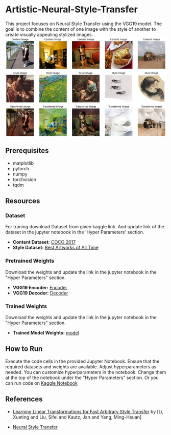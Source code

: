 # Artistic-Neural-Style-Transfer

This project focuses on Neural Style Transfer using the VGG19 model. The goal is to combine the content of one image with the style of another to create visually appealing stylized images.
![example](./example.jpg)

## Prerequisites

- matplotlib  
- pytorch  
- numpy  
- torchvision  
- tqdm
## Resources

### Dataset
For traning download Dataset from given kaggle link. And update link of the dataset in the jupyter notebook in the 'Hyper Parameters' section.  
- **Content Dataset:** [COCO 2017](https://www.kaggle.com/datasets/awsaf49/coco-2017-dataset/)
- **Style Dataset:** [Best Artworks of All Time](https://www.kaggle.com/datasets/ikarus777/best-artworks-of-all-time/)

### Pretrained Weights
Download the weights and update the link in the jupyter notebook in the "Hyper Parameters" section.  
- **VGG19 Encoder:** [Encoder](https://drive.google.com/file/d/1JQ1wSsi4QT0O8yGgkoAJS4F0Eb9NCOaU/view?usp=sharing)
- **VGG19 Decoder:** [Decoder](https://drive.google.com/file/d/1lGqgE5CNy4sFJbb-LHAUhofEQ5F0igq7/view?usp=sharing)

### Trained Weights
Download the weights and update the link in the jupyter notebook in the "Hyper Parameters" section.  
- **Trained Model Weights:** [model](https://drive.google.com/file/d/15NBz9kjo7XgC8I5jHktBF8-rCNXkSb5o/view?usp=sharing) 

## How to Run

Execute the code cells in the provided Jupyter Notebook. Ensure that the required datasets and weights are available. Adjust hyperparameters as needed.
You can customize hyperparameters in the notebook. Change them at the top of the notebook under the "Hyper Parameters" section.
Or you can run code on [Kaggle Notebook](https://www.kaggle.com/code/nishantvalvi1504/artistic-neural-style-transfer) 
## References

- [Learning Linear Transformations for Fast Arbitrary Style Transfer](https://arxiv.org/abs/1808.04537) by [Li, Xueting and Liu, Sifei and Kautz, Jan and Yang, Ming-Hsuan]

- [Neural Style Transfer](https://medium.com/ai-techsystems/neural-style-transfer-742dca137976)
